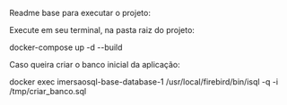 Readme base para executar o projeto:

Execute em seu terminal, na pasta raiz do projeto:

docker-compose up -d --build

Caso queira criar o banco inicial da aplicação:

docker exec imersaosql-base-database-1 /usr/local/firebird/bin/isql -q -i /tmp/criar_banco.sql
